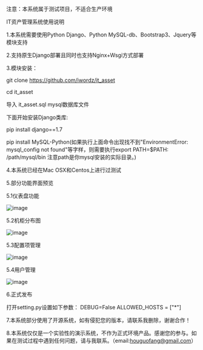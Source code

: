 注意：本系统属于测试项目，不适合生产环境

IT资产管理系统使用说明

1.本系统需要使用Python Django、Python MySQL-db、Bootstrap3、Jquery等模块支持

2.支持原生Django部署且同时也支持Nginx+Wsgi方式部署

3.模块安装：

git clone https://github.com/iwordz/it_asset

cd it_asset

导入 it_asset.sql mysql数据库文件

下面开始安装Django类库:

pip install django==1.7

pip install MySQL-Python(如果执行上面命令出现找不到"EnvironmentError: mysql_config not found"等字样，则需要执行export PATH=$PATH:
/path/mysql/bin 注意path是你mysql安装的实际目录。)

4.本系统已经在Mac OSX和Centos上进行过测试

5.部分功能界面预览

5.1仪表盘功能

![image](https://github.com/iwordz/it_asset/blob/master/static/images/3.jpg)

5.2机柜分布图

![image](https://github.com/iwordz/it_asset/blob/master/static/images/4.jpg)

5.3配置项管理

![image](https://github.com/iwordz/it_asset/blob/master/static/images/5.jpg)

5.4用户管理

![image](https://github.com/iwordz/it_asset/blob/master/static/images/6.jpg)

6.正式发布

打开setting.py设置如下参数： DEBUG=False ALLOWED_HOSTS = ["*"]

7.本系统部分使用了开源系统，如有侵犯您的版本，请联系我删除，谢谢合作！

8.本系统仅仅是一个实验性的演示系统，不作为正式环境产品。感谢您的参与。如果在测试过程中遇到任何问题，请与我联系。（email:houguofang@gmail.com）


